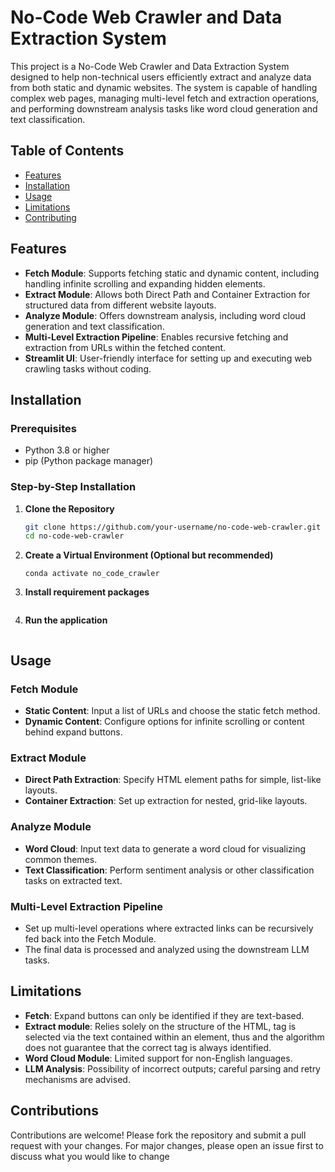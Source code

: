 # No-Code Web Crawler and Data Extraction System

This project is a No-Code Web Crawler and Data Extraction System designed to help non-technical users efficiently extract and analyze data from both static and dynamic websites. The system is capable of handling complex web pages, managing multi-level fetch and extraction operations, and performing downstream analysis tasks like word cloud generation and text classification.

## Table of Contents

- [Features](#features)
- [Installation](#installation)
- [Usage](#usage)
- [Limitations](#limitations)
- [Contributing](#contributing)

## Features

- **Fetch Module**: Supports fetching static and dynamic content, including handling infinite scrolling and expanding hidden elements.
- **Extract Module**: Allows both Direct Path and Container Extraction for structured data from different website layouts.
- **Analyze Module**: Offers downstream analysis, including word cloud generation and text classification.
- **Multi-Level Extraction Pipeline**: Enables recursive fetching and extraction from URLs within the fetched content.
- **Streamlit UI**: User-friendly interface for setting up and executing web crawling tasks without coding.

## Installation

### Prerequisites

- Python 3.8 or higher
- pip (Python package manager)

### Step-by-Step Installation

1. **Clone the Repository**
   ```bash
   git clone https://github.com/your-username/no-code-web-crawler.git
   cd no-code-web-crawler
   ```
2. **Create a Virtual Environment (Optional but recommended)**
   ```conda create -n no_code_crawler python=3.11
   conda activate no_code_crawler
   ```
3. **Install requirement packages**

   ```pip install -r requirements.txt

   ```

4. **Run the application**

   ```streamlit run frontend/streamlit_app.py

   ```

## Usage

### Fetch Module

- **Static Content**: Input a list of URLs and choose the static fetch method.
- **Dynamic Content**: Configure options for infinite scrolling or content behind expand buttons.

### Extract Module

- **Direct Path Extraction**: Specify HTML element paths for simple, list-like layouts.
- **Container Extraction**: Set up extraction for nested, grid-like layouts.

### Analyze Module

- **Word Cloud**: Input text data to generate a word cloud for visualizing common themes.
- **Text Classification**: Perform sentiment analysis or other classification tasks on extracted text.

### Multi-Level Extraction Pipeline

- Set up multi-level operations where extracted links can be recursively fed back into the Fetch Module.
- The final data is processed and analyzed using the downstream LLM tasks.

## Limitations

- **Fetch**: Expand buttons can only be identified if they are text-based.
- **Extract module**: Relies solely on the structure of the HTML, tag is selected via the text contained within an element, thus and the algorithm does not guarantee that the correct tag is always identified.
- **Word Cloud Module**: Limited support for non-English languages.
- **LLM Analysis**: Possibility of incorrect outputs; careful parsing and retry mechanisms are advised.

## Contributions

Contributions are welcome! Please fork the repository and submit a pull request with your changes. For major changes, please open an issue first to discuss what you would like to change
